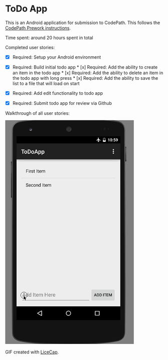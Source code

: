 # ToDo App

This is an Android application for submission to CodePath.  This follows the [CodePath Prework instructions](http://courses.codepath.com/snippets/intro_to_android/prework).

Time spent: around 20 hours spent in total

Completed user stories:

 * [x] Required: Setup your Android environment
 * [x] Required: Build initial todo app
       * [x] Required: Add the ability to create an item in the todo app
       * [x] Required: Add the ability to delete an item in the todo app with long press
       * [x] Required: Add the ability to save the list to a file that will load on start
 * [x] Required: Add edit functionality to todo app
 * [x] Required: Submit todo app for review via Github
 
 
Walkthrough of all user stories:

![Video Walkthrough](anim_ToDoApp.gif)

GIF created with [LiceCap](http://www.cockos.com/licecap/).